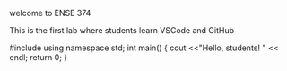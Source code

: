 welcome to ENSE 374

This is the first lab where students learn VSCode and GitHub 



#include <iostream>
using namespace std;
int main()
{
  cout <<"Hello, students! " << endl;
  return 0;
}
